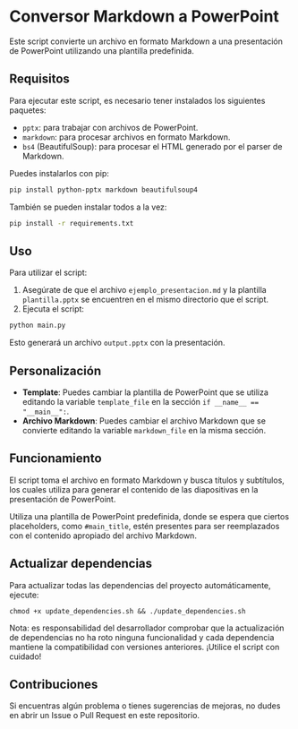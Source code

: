 # Conversor Markdown a PowerPoint

Este script convierte un archivo en formato Markdown a una presentación de PowerPoint utilizando una plantilla predefinida.

## Requisitos

Para ejecutar este script, es necesario tener instalados los siguientes paquetes:

- `pptx`: para trabajar con archivos de PowerPoint.
- `markdown`: para procesar archivos en formato Markdown.
- `bs4` (BeautifulSoup): para procesar el HTML generado por el parser de Markdown.

Puedes instalarlos con pip:

```bash
pip install python-pptx markdown beautifulsoup4
```

También se pueden instalar todos a la vez:

```bash
pip install -r requirements.txt
```

## Uso

Para utilizar el script:

1. Asegúrate de que el archivo `ejemplo_presentacion.md` y la plantilla `plantilla.pptx` se encuentren en el mismo directorio que el script.
2. Ejecuta el script:

```bash
python main.py
```

Esto generará un archivo `output.pptx` con la presentación.

## Personalización

- **Template**: Puedes cambiar la plantilla de PowerPoint que se utiliza editando la variable `template_file` en la sección `if __name__ == "__main__":`.
- **Archivo Markdown**: Puedes cambiar el archivo Markdown que se convierte editando la variable `markdown_file` en la misma sección.

## Funcionamiento

El script toma el archivo en formato Markdown y busca títulos y subtítulos, los cuales utiliza para generar el contenido de las diapositivas en la presentación de PowerPoint. 

Utiliza una plantilla de PowerPoint predefinida, donde se espera que ciertos placeholders, como `#main_title`, estén presentes para ser reemplazados con el contenido apropiado del archivo Markdown.

## Actualizar dependencias

Para actualizar todas las dependencias del proyecto automáticamente, ejecute:

```
chmod +x update_dependencies.sh && ./update_dependencies.sh
```

Nota: es responsabilidad del desarrollador comprobar que la actualización de dependencias no ha roto ninguna funcionalidad y cada dependencia mantiene la compatibilidad con versiones anteriores. ¡Utilice el script con cuidado!

## Contribuciones

Si encuentras algún problema o tienes sugerencias de mejoras, no dudes en abrir un Issue o Pull Request en este repositorio.

